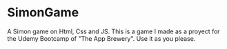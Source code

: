 # SimonGame
A Simon game on Html, Css and JS.
This is a game I made as a proyect for the Udemy Bootcamp of "The App Brewery".
Use it as you please.
